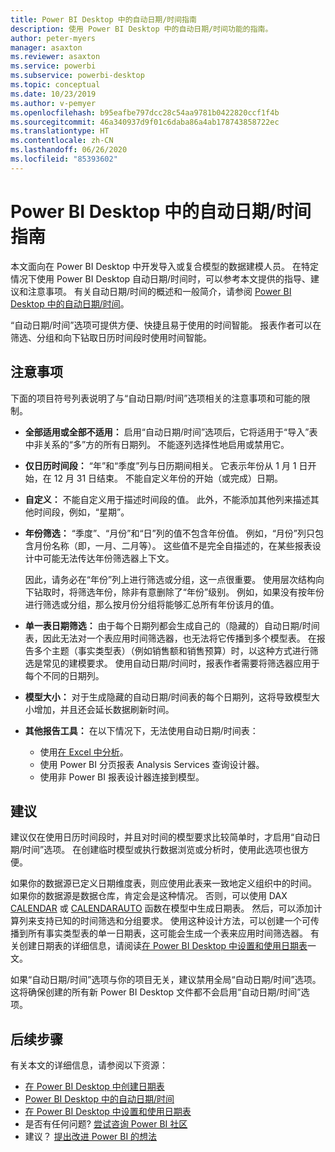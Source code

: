 ```yaml
---
title: Power BI Desktop 中的自动日期/时间指南
description: 使用 Power BI Desktop 中的自动日期/时间功能的指南。
author: peter-myers
manager: asaxton
ms.reviewer: asaxton
ms.service: powerbi
ms.subservice: powerbi-desktop
ms.topic: conceptual
ms.date: 10/23/2019
ms.author: v-pemyer
ms.openlocfilehash: b95eafbe797dcc28c54aa9781b0422820ccf1f4b
ms.sourcegitcommit: 46a340937d9f01c6daba86a4ab178743858722ec
ms.translationtype: HT
ms.contentlocale: zh-CN
ms.lasthandoff: 06/26/2020
ms.locfileid: "85393602"
---
```

# <a name="auto-datetime-guidance-in-power-bi-desktop"></a>Power BI Desktop 中的自动日期/时间指南

本文面向在 Power BI Desktop 中开发导入或复合模型的数据建模人员。 在特定情况下使用 Power BI Desktop 自动日期/时间时，可以参考本文提供的指导、建议和注意事项。 有关自动日期/时间的概述和一般简介，请参阅 [Power BI Desktop 中的自动日期/时间](../transform-model/desktop-auto-date-time.md)。

“自动日期/时间”选项可提供方便、快捷且易于使用的时间智能。 报表作者可以在筛选、分组和向下钻取日历时间段时使用时间智能。

## <a name="considerations"></a>注意事项

下面的项目符号列表说明了与“自动日期/时间”选项相关的注意事项和可能的限制。

- **全部适用或全部不适用：** 启用“自动日期/时间”选项后，它将适用于“导入”表中非关系的“多”方的所有日期列。 不能逐列选择性地启用或禁用它。
- **仅日历时间段：** “年”和“季度”列与日历期间相关。 它表示年份从 1 月 1 日开始，在 12 月 31 日结束。 不能自定义年份的开始（或完成）日期。
- **自定义：** 不能自定义用于描述时间段的值。 此外，不能添加其他列来描述其他时间段，例如，“星期”。
- **年份筛选：** “季度”、“月份”和“日”列的值不包含年份值。 例如，“月份”列只包含月份名称（即，一月、二月等）。 这些值不是完全自描述的，在某些报表设计中可能无法传达年份筛选器上下文。

    因此，请务必在“年份”列上进行筛选或分组，这一点很重要。 使用层次结构向下钻取时，将筛选年份，除非有意删除了“年份”级别。 例如，如果没有按年份进行筛选或分组，那么按月份分组将能够汇总所有年份该月的值。
- **单一表日期筛选：** 由于每个日期列都会生成自己的（隐藏的）自动日期/时间表，因此无法对一个表应用时间筛选器，也无法将它传播到多个模型表。 在报告多个主题（事实类型表）（例如销售额和销售预算）时，以这种方式进行筛选是常见的建模要求。 使用自动日期/时间时，报表作者需要将筛选器应用于每个不同的日期列。
- **模型大小：** 对于生成隐藏的自动日期/时间表的每个日期列，这将导致模型大小增加，并且还会延长数据刷新时间。
- **其他报告工具：** 在以下情况下，无法使用自动日期/时间表：
  - 使用[在 Excel 中分析](../collaborate-share/service-analyze-in-excel.md)。
  - 使用 Power BI 分页报表 Analysis Services 查询设计器。
  - 使用非 Power BI 报表设计器连接到模型。

## <a name="recommendations"></a>建议

建议仅在使用日历时间段时，并且对时间的模型要求比较简单时，才启用“自动日期/时间”选项。 在创建临时模型或执行数据浏览或分析时，使用此选项也很方便。

如果你的数据源已定义日期维度表，则应使用此表来一致地定义组织中的时间。 如果你的数据源是数据仓库，肯定会是这种情况。 否则，可以使用 DAX [CALENDAR](/dax/calendar-function-dax) 或 [CALENDARAUTO](/dax/calendarauto-function-dax) 函数在模型中生成日期表。 然后，可以添加计算列来支持已知的时间筛选和分组要求。 使用这种设计方法，可以创建一个可传播到所有事实类型表的单一日期表，这可能会生成一个表来应用时间筛选器。 有关创建日期表的详细信息，请阅读[在 Power BI Desktop 中设置和使用日期表](../transform-model/desktop-date-tables.md)一文。

如果“自动日期/时间”选项与你的项目无关，建议禁用全局“自动日期/时间”选项。 这将确保创建的所有新 Power BI Desktop 文件都不会启用“自动日期/时间”选项。

## <a name="next-steps"></a>后续步骤

有关本文的详细信息，请参阅以下资源：

- [在 Power BI Desktop 中创建日期表](model-date-tables.md)
- [Power BI Desktop 中的自动日期/时间](../transform-model/desktop-auto-date-time.md)
- [在 Power BI Desktop 中设置和使用日期表](../transform-model/desktop-date-tables.md)
- 是否有任何问题? [尝试咨询 Power BI 社区](https://community.powerbi.com/)
- 建议？ [提出改进 Power BI 的想法](https://ideas.powerbi.com/)
